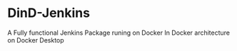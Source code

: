 # DinD-Jenkins
A Fully functional Jenkins Package runing on Docker In Docker architecture on Docker Desktop
